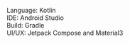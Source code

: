Language: Kotlin </br>
IDE: Android Studio </br>
Build: Gradle </br>
UI/UX: Jetpack Compose and Material3 </br>
